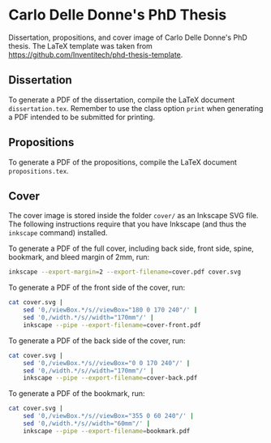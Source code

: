 # Carlo Delle Donne's PhD Thesis

Dissertation, propositions, and cover image of Carlo Delle Donne's PhD thesis.
The LaTeX template was taken from
https://github.com/Inventitech/phd-thesis-template.

## Dissertation

To generate a PDF of the dissertation, compile the LaTeX document
`dissertation.tex`. Remember to use the class option `print` when generating a
PDF intended to be submitted for printing.

## Propositions

To generate a PDF of the propositions, compile the LaTeX document
`propositions.tex`.

## Cover

The cover image is stored inside the folder `cover/` as an Inkscape SVG file.
The following instructions require that you have Inkscape (and thus the
`inkscape` command) installed.

To generate a PDF of the full cover, including back side, front side, spine,
bookmark, and bleed margin of 2mm, run:

```sh
inkscape --export-margin=2 --export-filename=cover.pdf cover.svg
```

To generate a PDF of the front side of the cover, run:

```sh
cat cover.svg |
    sed '0,/viewBox.*/s//viewBox="180 0 170 240"/' |
    sed '0,/width.*/s//width="170mm"/' |
    inkscape --pipe --export-filename=cover-front.pdf
```

To generate a PDF of the back side of the cover, run:

```sh
cat cover.svg |
    sed '0,/viewBox.*/s//viewBox="0 0 170 240"/' |
    sed '0,/width.*/s//width="170mm"/' |
    inkscape --pipe --export-filename=cover-back.pdf
```

To generate a PDF of the bookmark, run:

```sh
cat cover.svg |
    sed '0,/viewBox.*/s//viewBox="355 0 60 240"/' |
    sed '0,/width.*/s//width="60mm"/' |
    inkscape --pipe --export-filename=bookmark.pdf
```
